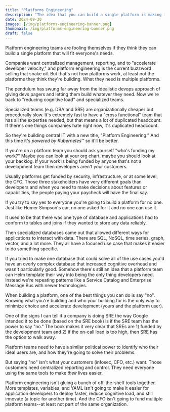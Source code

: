 ```yaml
---
title: "Platforms Engineering"
description: "The idea that you can build a single platform is making it worse"
date: 2024-09-30
images: [/img/platforms-engineering-banner.png]
thumbnail: /img/platforms-engineering-banner.png
draft: false
---
```


Platform engineering teams are fooling themselves if they think they can build a single platform that will fit everyone's needs.

Companies want centralized management, reporting, and to "accelerate developer velocity," and platform engineering is the current buzzword selling that snake oil.
But that's not how platforms work, at least not the platforms they think they're building.
What they need is multiple platforms.

The pendulum has swung far away from the idealistic devops approach of giving devs pagers and letting them build whatever they need.
Now we're back to "reducing cognitive load" and specialized teams.

Specialized teams (e.g. DBA and SRE) are organizationally cheaper but procedurally slow.
It's extremely fast to have a "cross functional" team that has all the expertise needed, but that means a lot of duplicated headcount.
If there's one things companies hate right now, it's duplicated headcount.

So they're building central IT with a new title, "Platform Engineering."
And this time it's *powered by Kubernetes*™ so it'll be better.

If you're on a platform team you should ask yourself "who's funding my work?"
Maybe you can look at your org chart, maybe you should look at your backlog.
If your work is being funded by anyone that's not a development team then developers aren't your customers.

Usually platforms get funded by security, infrastructure, or at some level, the CFO.
Those three stakeholders have very different goals than developers and when you need to make decisions about features or capabilities, the people paying your paycheck will have the final say.

If you try to say yes to everyone you're going to build a platform for no one.
Just like Homer Simpson's car, no one asked for it and no one can use it.

It used to be that there was one type of database and applications had to conform to tables and joins if they wanted to store any data reliably.

Then specialized databases came out that allowed different ways for applications to interact with data.
There are SQL, NoSQL, time series, graph, vector, and a lot more.
They all have a focused use case that makes it easier to do something specific.

If you tried to make one database that could solve all of the use cases you'd have an overly complex database that increased cognitive overhead and wasn't particularly good.
Somehow there's still an idea that a platform team can Helm template their way into being the only thing developers need.
Instead we're repeating patterns like a Service Catalog and Enterprise Message Bus with newer technologies.

When building a platform, one of the best things you can do is say "no".
Knowing what you're building and who your building for is the only way to minimize choice and accelerate development (yours and the platform user).

One of the signs I can tell if a company is doing SRE the way Google intended it to be done (based on the SRE book) is if the SRE team has the power to say "no."
The book makes it very clear that SREs are 1) funded by the development team and 2) if the on-call load is too high, then SRE has the option to walk away.

Platform teams need to have a similar political power to identify who their ideal users are, and how they're going to solve their problems.

But saying "no" isn't what your customers (infosec, CFO, etc.) want.
Those customers need centralized reporting and control.
They need everyone using the same tools to make _their_ lives easier.

Platform engineering isn't gluing a bunch of off-the-shelf tools together.
More templates, variables, and YAML isn't going to make it easier for application developers to deploy faster, reduce cognitive load, and still innovate (a topic for another time).
And the CFO isn't going to fund multiple platform teams--at least not part of the same organization.
